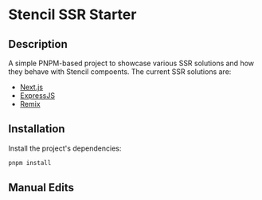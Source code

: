 
# Stencil SSR Starter

## Description

A simple PNPM-based project to showcase various SSR solutions and how they behave with Stencil compoents. The current SSR solutions are:

- [Next.js](https://nextjs.org/docs)
- [ExpressJS](https://expressjs.com/)
- [Remix](https://remix.run/)

## Installation

Install the project's dependencies:

```bash
pnpm install
```

## Manual Edits

